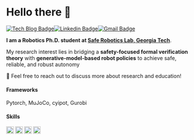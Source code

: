 # Hello there 👋
[![Tech Blog Badge](http://img.shields.io/badge/-Homepage-black?style=flat-square&logo=github)](https://wonsuhkjung.wordpress.com/)[![Linkedin Badge](https://img.shields.io/badge/-LinkedIn-blue?style=flat-square&logo=Linkedin&logoColor=white)](https://www.linkedin.com/in/wonsuhk-jung/)[![Gmail Badge](https://img.shields.io/badge/Gmail-d14836?style=flat-square&logo=Gmail&logoColor=white)](mailto:wonsuhk.jung@gatech.edu)

**I am a Robotics Ph.D. student at [Safe Robotics Lab, Georgia Tech](https://saferoboticslab.me.gatech.edu/)**.

My research interest lies in bridging a **safety-focused formal verification theory** with **generative-model-based robot policies** to achieve safe, reliable, and robust autonomy

💬 Feel free to reach out to discuss more about research and education!
#### Frameworks
Pytorch, MuJoCo, cyipot, Gurobi

#### Skills
<img alt = "C++" height="20" src="https://img.shields.io/badge/C++-AA154C.svg?style=for-the-badge&logo=C++&logoColor=white"> <img alt = "3.1 Python" height="20" src="https://img.shields.io/badge/Python-3776AB.svg?style=for-the-badge&logo=Python&logoColor=white"> <img alt = "ros" height="20" src="https://img.shields.io/badge/Ros-494848.svg?style=for-the-badge&logo=C++&logoColor=white"> <img alt = "latex" height="20" src="https://img.shields.io/badge/LaTeX-008080.svg?style=for-the-badge&logo=LaTeX&logoColor=white">
